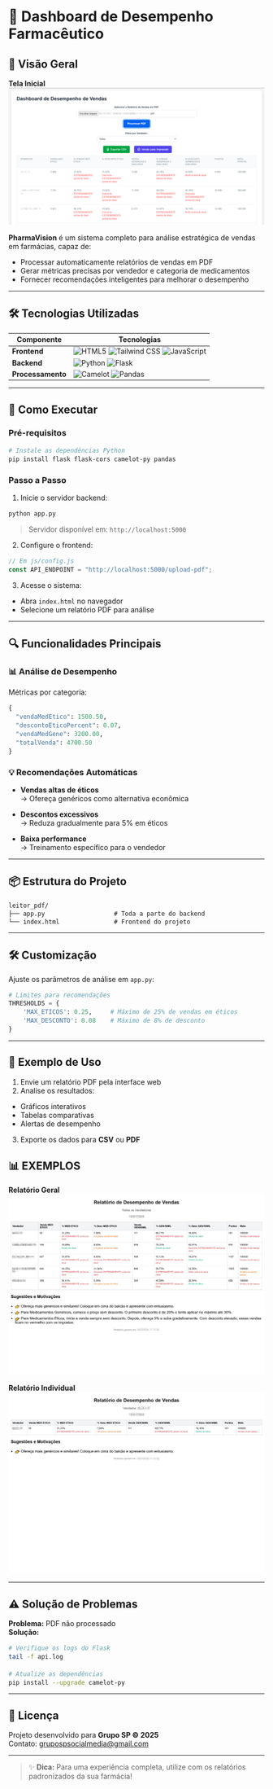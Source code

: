 
# 💊 Dashboard de Desempenho Farmacêutico

## 🌟 Visão Geral

**Tela Inicial**
![Tela inicial](assets/tela-inicial.jpg)

**PharmaVision** é um sistema completo para análise estratégica de vendas em farmácias, capaz de:

- Processar automaticamente relatórios de vendas em PDF  
- Gerar métricas precisas por vendedor e categoria de medicamentos  
- Fornecer recomendações inteligentes para melhorar o desempenho  

---

## 🛠 Tecnologias Utilizadas

| Componente     | Tecnologias |
|----------------|-------------|
| **Frontend**   | ![HTML5](https://img.shields.io/badge/HTML5-E34F26?logo=html5&logoColor=white) ![Tailwind CSS](https://img.shields.io/badge/Tailwind_CSS-38B2AC?logo=tailwind-css&logoColor=white) ![JavaScript](https://img.shields.io/badge/JavaScript-F7DF1E?logo=javascript&logoColor=black) |
| **Backend**    | ![Python](https://img.shields.io/badge/Python-3776AB?logo=python&logoColor=white) ![Flask](https://img.shields.io/badge/Flask-000000?logo=flask&logoColor=white) |
| **Processamento** | ![Camelot](https://img.shields.io/badge/Camelot-FF6B6B?logo=pdf&logoColor=white) ![Pandas](https://img.shields.io/badge/Pandas-150458?logo=pandas&logoColor=white) |

---

## 🚀 Como Executar

### Pré-requisitos

```bash
# Instale as dependências Python
pip install flask flask-cors camelot-py pandas
```

### Passo a Passo

1. Inicie o servidor backend:

```bash
python app.py
```

> Servidor disponível em: `http://localhost:5000`

2. Configure o frontend:

```javascript
// Em js/config.js
const API_ENDPOINT = "http://localhost:5000/upload-pdf";
```

3. Acesse o sistema:

- Abra `index.html` no navegador  
- Selecione um relatório PDF para análise  

---

## 🔍 Funcionalidades Principais

### 📊 Análise de Desempenho

Métricas por categoria:

```python
{
  "vendaMedEtico": 1500.50,
  "descontoEticoPercent": 0.07,
  "vendaMedGene": 3200.00,
  "totalVenda": 4700.50
}
```

### 💡 Recomendações Automáticas

- **Vendas altas de éticos**  
  → Ofereça genéricos como alternativa econômica

- **Descontos excessivos**  
  → Reduza gradualmente para 5% em éticos

- **Baixa performance**  
  → Treinamento específico para o vendedor

---

## 📦 Estrutura do Projeto

```text
leitor_pdf/
├── app.py                   # Toda a parte do backend
└── index.html               # Frontend do projeto
```

---

## 🛠 Customização

Ajuste os parâmetros de análise em `app.py`:

```python
# Limites para recomendações
THRESHOLDS = {
    'MAX_ETICOS': 0.25,     # Máximo de 25% de vendas em éticos
    'MAX_DESCONTO': 0.08    # Máximo de 8% de desconto
}
```

---

## 📌 Exemplo de Uso

1. Envie um relatório PDF pela interface web  
2. Analise os resultados:

- Gráficos interativos  
- Tabelas comparativas  
- Alertas de desempenho  

3. Exporte os dados para **CSV** ou **PDF**
## 📊 EXEMPLOS

**Relatório Geral**
![Relatório Geral](assets/relatorio-geral.jpg)

**Relatório Individual**
![Relatório Individual](assets/relatorio-individual.jpg)

---

## ⚠️ Solução de Problemas

**Problema:** PDF não processado  
**Solução:**

```bash
# Verifique os logs do Flask
tail -f api.log

# Atualize as dependências
pip install --upgrade camelot-py
```

---

## 📄 Licença

Projeto desenvolvido para **Grupo SP © 2025**  
Contato: [grupospsocialmedia@gmail.com](mailto:grupospsocialmedia@gmail.com)

---

> ✨ **Dica:** Para uma experiência completa, utilize com os relatórios padronizados da sua farmácia!
